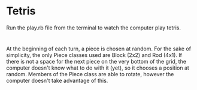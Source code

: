 # Tetris

Run the play.rb file from the terminal to watch the computer play tetris. 
#
At the beginning of each turn, a piece is chosen at random. For the sake of simplicity, 
the only Piece classes used are Block (2x2) and Rod (4x1). If there is not a space for the next piece on the
very bottom of the grid, the computer doesn't know what to do with it (yet), so it chooses a position at random.
Members of the Piece class are able to rotate, however the computer doesn't take advantage of this.
